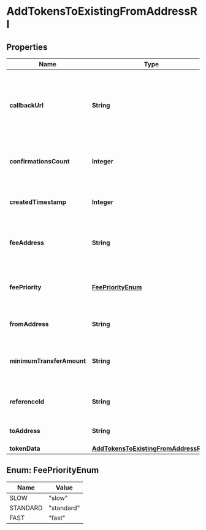 

# AddTokensToExistingFromAddressRI


## Properties

| Name | Type | Description | Notes |
|------------ | ------------- | ------------- | -------------|
|**callbackUrl** | **String** | Represents the URL that is set by the customer where the callback will be received at. The callback notification will be received only if and when the event occurs. &#x60;We support ONLY httpS type of protocol&#x60;. |  |
|**confirmationsCount** | **Integer** | Represents the number of confirmations, i.e. the amount of blocks that have been built on top of this block. |  |
|**createdTimestamp** | **Integer** | Defines the specific time/date when the automatic forwarding was created in Unix Timestamp. |  |
|**feeAddress** | **String** | Represents the specific fee address, which is always automatically generated. Users must fund it. |  |
|**feePriority** | [**FeePriorityEnum**](#FeePriorityEnum) | Represents the fee priority of the automation, whether it is \&quot;SLOW\&quot;, \&quot;STANDARD\&quot; or \&quot;FAST\&quot;. |  |
|**fromAddress** | **String** | Represents the hash of the address that forwards the tokens. |  |
|**minimumTransferAmount** | **String** | Represents the minimum transfer amount of the tokens in the &#x60;fromAddress&#x60; that can be allowed for an automatic forwarding. |  |
|**referenceId** | **String** | Represents a unique ID used to reference the specific callback subscription. |  |
|**toAddress** | **String** | Represents the hash of the address the tokens are forwarded to. |  |
|**tokenData** | [**AddTokensToExistingFromAddressRITS**](AddTokensToExistingFromAddressRITS.md) |  |  |



## Enum: FeePriorityEnum

| Name | Value |
|---- | -----|
| SLOW | &quot;slow&quot; |
| STANDARD | &quot;standard&quot; |
| FAST | &quot;fast&quot; |



